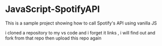 # JavaScript-SpotifyAPI
This is a sample project showing how to call Spotify's API using vanilla JS

i cloned a repository to my vs code and i forget it links , i will find out and fork from that repo then upload this repo again
